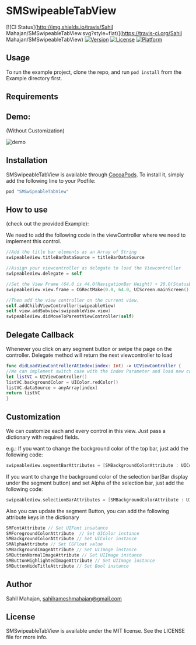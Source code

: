 # SMSwipeableTabView

[![CI Status](http://img.shields.io/travis/Sahil Mahajan/SMSwipeableTabView.svg?style=flat)](https://travis-ci.org/Sahil Mahajan/SMSwipeableTabView)
[![Version](https://img.shields.io/cocoapods/v/SMSwipeableTabView.svg?style=flat)](http://cocoapods.org/pods/SMSwipeableTabView)
[![License](https://img.shields.io/cocoapods/l/SMSwipeableTabView.svg?style=flat)](http://cocoapods.org/pods/SMSwipeableTabView)
[![Platform](https://img.shields.io/cocoapods/p/SMSwipeableTabView.svg?style=flat)](http://cocoapods.org/pods/SMSwipeableTabView)

## Usage

To run the example project, clone the repo, and run `pod install` from the Example directory first.

## Requirements

## Demo: 
(Without Customization)


![demo](http://i.imgur.com/fOsNdck.gif)

## Installation

SMSwipeableTabView is available through [CocoaPods](http://cocoapods.org). To install
it, simply add the following line to your Podfile:

```ruby
pod "SMSwipeableTabView"
```
## How to use 
(check out the provided Example):

We need to add the following code in the viewController where we need to implement this control.

```swift 
//Add the title bar elements as an Array of String
swipeableView.titleBarDataSource = titleBarDataSource

//Assign your viewcontroller as delegate to load the Viewcontroller
swipeableView.delegate = self

//Set the View Frame (64.0 is 44.0(NavigationBar Height) + 20.0(StatusBar Height)
swipeableView.view.frame = CGRectMake(0.0, 64.0, UIScreen.mainScreen().bounds.width, UIScreen.mainScreen().bounds.height-64.0)

//Then add the view controller on the current view.
self.addChildViewController(swipeableView)
self.view.addSubview(swipeableView.view)
swipeableView.didMoveToParentViewController(self)
```

## Delegate Callback

Whenever you click on any segment button or swipe the page on the controller. Delegate method will return the next viewcontroller to load

```Swift
func didLoadViewControllerAtIndex(index: Int) -> UIViewController {
//We can implement switch case with the index Parameter and load new controller at every new index. Or we can load the same list view with different datasource.
let listVC = UIViewController()
listVC.backgroundColor = UIColor.redColor()
listVC.dataSource = anyArray[index]
return listVC
}
```
## Customization 

We can customize each and every control in this view. Just pass a dictionary with required fields.

e.g.:
If you want to change the background color of the top bar, just add the following code:
```swift
swipeableView.segmentBarAttributes = [SMBackgroundColorAttribute : UIColor.lightGrayColor()]

```

If you want to change the background color of the selection bar(Bar display under the segment button) and set Alpha of the selection bar, just add the following code:
```swift
swipeableView.selectionBarAttributes = [SMBackgroundColorAttribute : UIColor.greenColor(), SMAlphaAttribute : 0.8]

```

Also you can update the segment Button, you can add the following attribute keys in the dictionary

```swift
SMFontAttribute // Set UIFont insatance
SMForegroundColorAttribute  // Set UIColor instance
SMBackgroundColorAttribute // Set UIColor instance
SMAlphaAttribute // Set CGFloat value
SMBackgroundImageAttribute // Set UIImage instance
SMButtonNormalImageAttribute // Set UIImage instance
SMButtonHighlightedImageAttribute // Set UIImage instance
SMButtonHideTitleAttribute // Set Bool instance
```
## Author

Sahil Mahajan, sahilrameshmahajan@gmail.com

## License

SMSwipeableTabView is available under the MIT license. See the LICENSE file for more info.
